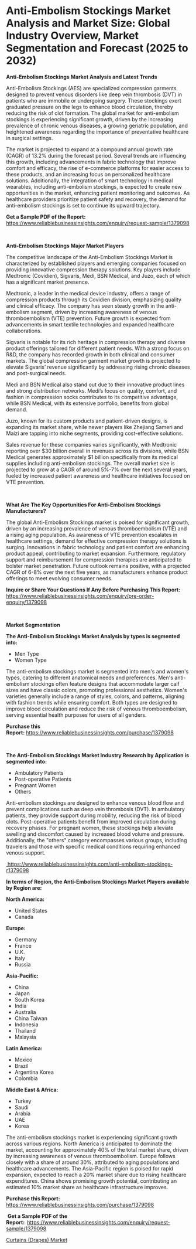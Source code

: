 <p><h1>Anti-Embolism Stockings Market Analysis and Market Size: Global Industry Overview, Market Segmentation and Forecast (2025 to 2032)</h1></p><p><strong>Anti-Embolism Stockings Market Analysis and Latest Trends</strong></p>
<p><p>Anti-Embolism Stockings (AES) are specialized compression garments designed to prevent venous disorders like deep vein thrombosis (DVT) in patients who are immobile or undergoing surgery. These stockings exert graduated pressure on the legs to enhance blood circulation, thereby reducing the risk of clot formation. The global market for anti-embolism stockings is experiencing significant growth, driven by the increasing prevalence of chronic venous diseases, a growing geriatric population, and heightened awareness regarding the importance of preventative healthcare in surgical settings.</p><p>The market is projected to expand at a compound annual growth rate (CAGR) of 13.2% during the forecast period. Several trends are influencing this growth, including advancements in fabric technology that improve comfort and efficacy, the rise of e-commerce platforms for easier access to these products, and an increasing focus on personalized healthcare solutions. Additionally, the integration of smart technology in medical wearables, including anti-embolism stockings, is expected to create new opportunities in the market, enhancing patient monitoring and outcomes. As healthcare providers prioritize patient safety and recovery, the demand for anti-embolism stockings is set to continue its upward trajectory.</p></p>
<p><strong>Get a Sample PDF of the Report:&nbsp;</strong> <a href="https://www.reliablebusinessinsights.com/enquiry/request-sample/1379098?utm_campaign=2315&utm_medium=2&utm_source=Github&utm_content=ia&utm_term=05042025&utm_id=anti-embolism-stockings">https://www.reliablebusinessinsights.com/enquiry/request-sample/1379098</a></p>
<p>&nbsp;</p>
<p><strong>Anti-Embolism Stockings Major Market Players</strong></p>
<p><p>The competitive landscape of the Anti-Embolism Stockings Market is characterized by established players and emerging companies focused on providing innovative compression therapy solutions. Key players include Medtronic (Covidien), Sigvaris, Medi, BSN Medical, and Juzo, each of which has a significant market presence.</p><p>Medtronic, a leader in the medical device industry, offers a range of compression products through its Covidien division, emphasizing quality and clinical efficacy. The company has seen steady growth in the anti-embolism segment, driven by increasing awareness of venous thromboembolism (VTE) prevention. Future growth is expected from advancements in smart textile technologies and expanded healthcare collaborations.</p><p>Sigvaris is notable for its rich heritage in compression therapy and diverse product offerings tailored for different patient needs. With a strong focus on R&D, the company has recorded growth in both clinical and consumer markets. The global compression garment market growth is projected to elevate Sigvaris’ revenue significantly by addressing rising chronic diseases and post-surgical needs.</p><p>Medi and BSN Medical also stand out due to their innovative product lines and strong distribution networks. Medi’s focus on quality, comfort, and fashion in compression socks contributes to its competitive advantage, while BSN Medical, with its extensive portfolio, benefits from global demand.</p><p>Juzo, known for its custom products and patient-driven designs, is expanding its market share, while newer players like Zhejiang Sameri and Maizi are tapping into niche segments, providing cost-effective solutions.</p><p>Sales revenue for these companies varies significantly, with Medtronic reporting over $30 billion overall in revenues across its divisions, while BSN Medical generates approximately $1 billion specifically from its medical supplies including anti-embolism stockings. The overall market size is projected to grow at a CAGR of around 5%-7% over the next several years, fueled by increased patient awareness and healthcare initiatives focused on VTE prevention.</p></p>
<p>&nbsp;</p>
<p><strong>What Are The Key Opportunities For Anti-Embolism Stockings Manufacturers?</strong></p>
<p><p>The global Anti-Embolism Stockings market is poised for significant growth, driven by an increasing prevalence of venous thromboembolism (VTE) and a rising aging population. As awareness of VTE prevention escalates in healthcare settings, demand for effective compression therapy solutions is surging. Innovations in fabric technology and patient comfort are enhancing product appeal, contributing to market expansion. Furthermore, regulatory support and reimbursement for compression therapies are anticipated to bolster market penetration. Future outlook remains positive, with a projected CAGR of 6-8% over the next five years, as manufacturers enhance product offerings to meet evolving consumer needs.</p></p>
<p><strong>Inquire or Share Your Questions If Any Before Purchasing This Report:</strong> <a href="https://www.reliablebusinessinsights.com/enquiry/pre-order-enquiry/1379098?utm_campaign=2315&utm_medium=2&utm_source=Github&utm_content=ia&utm_term=05042025&utm_id=anti-embolism-stockings">https://www.reliablebusinessinsights.com/enquiry/pre-order-enquiry/1379098</a></p>
<p>&nbsp;</p>
<p><strong>Market Segmentation</strong></p>
<p><strong>The Anti-Embolism Stockings Market Analysis by types is segmented into:</strong></p>
<p><ul><li>Men Type</li><li>Women Type</li></ul></p>
<p><p>The anti-embolism stockings market is segmented into men's and women's types, catering to different anatomical needs and preferences. Men's anti-embolism stockings often feature designs that accommodate larger calf sizes and have classic colors, promoting professional aesthetics. Women's varieties generally include a range of styles, colors, and patterns, aligning with fashion trends while ensuring comfort. Both types are designed to improve blood circulation and reduce the risk of venous thromboembolism, serving essential health purposes for users of all genders.</p></p>
<p><strong>Purchase this Report:&nbsp;</strong><a href="https://www.reliablebusinessinsights.com/purchase/1379098?utm_campaign=2315&utm_medium=2&utm_source=Github&utm_content=ia&utm_term=05042025&utm_id=anti-embolism-stockings">https://www.reliablebusinessinsights.com/purchase/1379098</a></p>
<p>&nbsp;</p>
<p><strong>The Anti-Embolism Stockings Market Industry Research by Application is segmented into:</strong></p>
<p><ul><li>Ambulatory Patients</li><li>Post-operative Patients</li><li>Pregnant Women</li><li>Others</li></ul></p>
<p><p>Anti-embolism stockings are designed to enhance venous blood flow and prevent complications such as deep vein thrombosis (DVT). In ambulatory patients, they provide support during mobility, reducing the risk of blood clots. Post-operative patients benefit from improved circulation during recovery phases. For pregnant women, these stockings help alleviate swelling and discomfort caused by increased blood volume and pressure. Additionally, the "others" category encompasses various groups, including travelers and those with specific medical conditions requiring enhanced venous support.</p></p>
<p><a href="https://www.reliablebusinessinsights.com/anti-embolism-stockings-r1379098?utm_campaign=2315&utm_medium=2&utm_source=Github&utm_content=ia&utm_term=05042025&utm_id=anti-embolism-stockings">&nbsp;https://www.reliablebusinessinsights.com/anti-embolism-stockings-r1379098</a></p>
<p><strong>In terms of Region, the Anti-Embolism Stockings Market Players available by Region are:</strong></p>
<p>
    <p> <strong> North America: </strong>
        <ul>
            <li>United States</li>
            <li>Canada</li>
        </ul>
        </p> 
    <p> <strong> Europe: </strong>
        <ul>
            <li>Germany</li>
            <li>France</li>
            <li>U.K.</li>
            <li>Italy</li>
            <li>Russia</li>
        </ul>
        </p> 
    <p> <strong> Asia-Pacific: </strong>
        <ul>
            <li>China</li>
            <li>Japan</li>
            <li>South Korea</li>
            <li>India</li>
            <li>Australia</li>
            <li>China Taiwan</li>
            <li>Indonesia</li>
            <li>Thailand</li>
            <li>Malaysia</li>
        </ul>
        </p> 
    <p> <strong> Latin America: </strong>
        <ul>
            <li>Mexico</li>
            <li>Brazil</li>
            <li>Argentina Korea</li>
            <li>Colombia</li>
        </ul>
        </p> 
    <p> <strong> Middle East & Africa: </strong>
        <ul>
            <li>Turkey</li>
            <li>Saudi</li>
            <li>Arabia</li>
            <li>UAE</li>
            <li>Korea</li>
        </ul>
    </p>
    </p>
<p><p>The anti-embolism stockings market is experiencing significant growth across various regions. North America is anticipated to dominate the market, accounting for approximately 40% of the total market share, driven by increasing awareness of venous thromboembolism. Europe follows closely with a share of around 30%, attributed to aging populations and healthcare advancements. The Asia-Pacific region is poised for rapid expansion, expected to reach a 20% market share due to rising healthcare expenditures. China shows promising growth potential, contributing an estimated 10% market share as healthcare infrastructure improves.</p></p>
<p><strong>Purchase this Report: </strong><a href="https://www.reliablebusinessinsights.com/purchase/1379098?utm_campaign=2315&utm_medium=2&utm_source=Github&utm_content=ia&utm_term=05042025&utm_id=anti-embolism-stockings">https://www.reliablebusinessinsights.com/purchase/1379098</a></p>
<p>&nbsp;<strong>Get a Sample PDF of the Report:&nbsp;&nbsp;</strong><a href="https://www.reliablebusinessinsights.com/enquiry/request-sample/1379098?utm_campaign=2315&utm_medium=2&utm_source=Github&utm_content=ia&utm_term=05042025&utm_id=anti-embolism-stockings">https://www.reliablebusinessinsights.com/enquiry/request-sample/1379098</a></p>
<p><strong></strong></p>
<p><p><a href="https://github.com/shondapmbau/Market-Research-Report-List-1/blob/main/curtains-drapes-market.md?utm_campaign=2315&utm_medium=2&utm_source=Github&utm_content=ia&utm_term=05042025&utm_id=anti-embolism-stockings">Curtains (Drapes) Market</a></p></p>